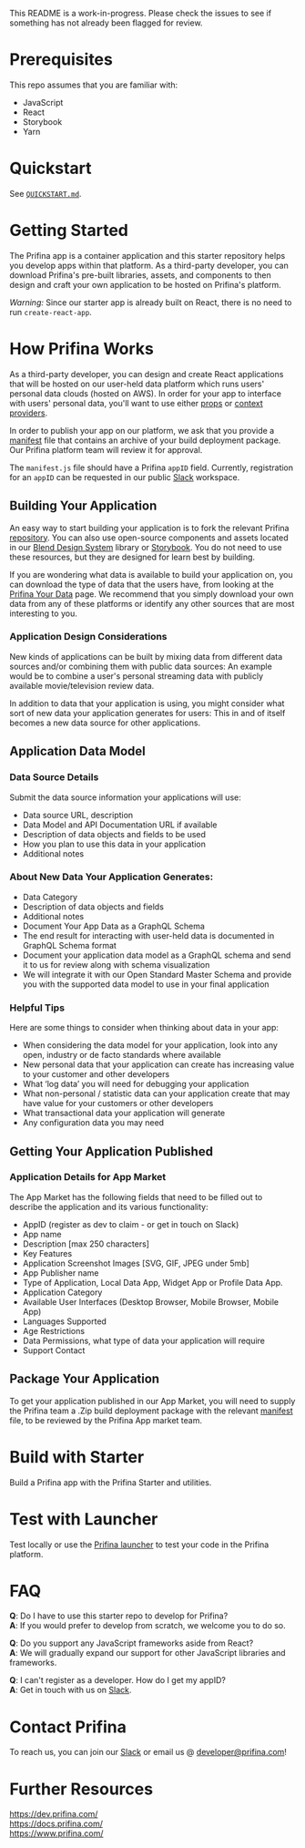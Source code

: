 This README is a work-in-progress. Please check the issues to see if something has not already been flagged for review.

# Prerequisites

This repo assumes that you are familiar with:
- JavaScript
- React
- Storybook
- Yarn

# Quickstart

See [`QUICKSTART.md`](./QUICKSTART.md).

# Getting Started

The Prifina app is a container application and this starter repository helps you develop apps within that platform. As a third-party developer, you can download Prifina's pre-built libraries, assets, and components to then design and craft your own application to be hosted on Prifina's platform.

*Warning:* Since our starter app is already built on React, there is no need to run `create-react-app`.

# How Prifina Works

As a third-party developer, you can design and create React applications that will be hosted on our user-held data platform which runs users' personal data clouds (hosted on AWS). In order for your app to interface with users' personal data, you'll want to use either [props](https://reactjs.org/docs/components-and-props.html) or [context providers](https://reactjs.org/docs/context.html).

In order to publish your app on our platform, we ask that you provide a [manifest](https://web.dev/add-manifest/) file that contains an archive of your build deployment package. Our Prifina platform team will review it for approval.

The `manifest.js` file should have a Prifina `appID` field. Currently, registration for an `appID` can be requested in our public [Slack](https://join.slack.com/t/libertyequalitydata/shared_invite/zt-ddr4t974-MCzsch4FSeux8DrFQ2atbQ) workspace.

## Building Your Application

An easy way to start building your application is to fork the relevant Prifina [repository](https://github.com/prifina). You can also use open-source components and assets located in our [Blend Design System](https://github.com/prifina/blend-ui) library or [Storybook](http://alpha.blend-ui.prifina.com/). You do not need to use these resources, but they are designed for learn best by building.

If you are wondering what data is available to build your application on, you can download the type of data that the users have, from looking at the [Prifina Your Data](https://www.prifina.com/your-data.html) page. We recommend that you simply download your own data from any of these platforms or identify any other sources that are most interesting to you.

### Application Design Considerations

New kinds of applications can be built by mixing data from different data sources and/or combining them with public data sources: An example would be to combine a user's personal streaming data with publicly available movie/television review data.

In addition to data that your application is using, you might consider what sort of new data your application generates for users: This in and of itself becomes a new data source for other applications.

## Application Data Model

### Data Source Details

Submit the data source information your applications will use:

- Data source URL, description
- Data Model and API Documentation URL if available
- Description of data objects and fields to be used
- How you plan to use this data in your application
- Additional notes

### About New Data Your Application Generates:

- Data Category
- Description of data objects and fields
- Additional notes
- Document Your App Data as a GraphQL Schema
- The end result for interacting with user-held data is documented in GraphQL Schema format
- Document your application data model as a GraphQL schema and send it to us for review along with schema visualization
- We will integrate it with our Open Standard Master Schema and provide you with the supported data model to use in your final application

### Helpful Tips

Here are some things to consider when thinking about data in your app:

- When considering the data model for your application, look into any open, industry or de facto standards where available
- New personal data that your application can create has increasing value to your customer and other developers
- What ‘log data’ you will need for debugging your application
- What non-personal / statistic data can your application create that may have value for your customers or other developers 
- What transactional data your application will generate
- Any configuration data you may need

## Getting Your Application Published

### Application Details for App Market

The App Market has the following fields that need to be filled out to describe the application and its various functionality:

- AppID (register as dev to claim - or get in touch on Slack)
- App name
- Description [max 250 characters]
- Key Features 
- Application Screenshot Images [SVG, GIF, JPEG under 5mb]
- App Publisher name 
- Type of Application, Local Data App, Widget App or Profile Data App.
- Application Category
- Available User Interfaces (Desktop Browser, Mobile Browser, Mobile App)
- Languages Supported
- Age Restrictions
- Data Permissions,  what type of data your application will require
- Support Contact

## Package Your Application
To get your application published in our App Market, you will need to supply the Prifina team a .Zip build deployment package with the relevant [manifest](https://web.dev/add-manifest/) file, to be reviewed by the Prifina App market team.

# Build with Starter

Build a Prifina app with the Prifina Starter and utilities. 

# Test with Launcher

Test locally or use the [Prifina launcher](https://github.com/prifina/prifina-widgets-launcher) to test your code in the Prifina platform.

# FAQ
**Q**: Do I have to use this starter repo to develop for Prifina?  
**A**: If you would prefer to develop from scratch, we welcome you to do so.

**Q**: Do you support any JavaScript frameworks aside from React?  
**A**: We will gradually expand our support for other JavaScript libraries and frameworks. 

**Q**: I can't register as a developer. How do I get my appID?  
**A**: Get in touch with us on [Slack](https://join.slack.com/t/libertyequalitydata/shared_invite/zt-ddr4t974-MCzsch4FSeux8DrFQ2atbQ).

# Contact Prifina

To reach us, you can join our [Slack](https://join.slack.com/t/prifinadev/shared_invite/zt-8d8ynow6-UFwwICFyYmgT8L~juBsBUw) or email us @ developer@prifina.com!

# Further Resources

https://dev.prifina.com/  
https://docs.prifina.com/  
https://www.prifina.com/
